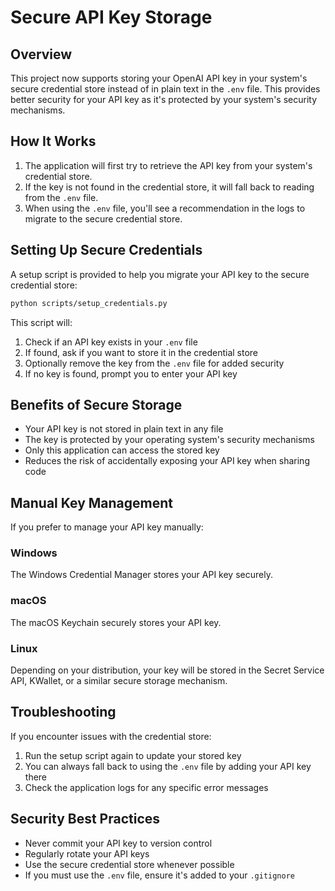 # Secure API Key Storage

## Overview

This project now supports storing your OpenAI API key in your system's secure credential store instead of in plain text in the `.env` file. This provides better security for your API key as it's protected by your system's security mechanisms.

## How It Works

1. The application will first try to retrieve the API key from your system's credential store.
2. If the key is not found in the credential store, it will fall back to reading from the `.env` file.
3. When using the `.env` file, you'll see a recommendation in the logs to migrate to the secure credential store.

## Setting Up Secure Credentials

A setup script is provided to help you migrate your API key to the secure credential store:

```bash
python scripts/setup_credentials.py
```

This script will:
1. Check if an API key exists in your `.env` file
2. If found, ask if you want to store it in the credential store
3. Optionally remove the key from the `.env` file for added security
4. If no key is found, prompt you to enter your API key

## Benefits of Secure Storage

- Your API key is not stored in plain text in any file
- The key is protected by your operating system's security mechanisms
- Only this application can access the stored key
- Reduces the risk of accidentally exposing your API key when sharing code

## Manual Key Management

If you prefer to manage your API key manually:

### Windows
The Windows Credential Manager stores your API key securely.

### macOS
The macOS Keychain securely stores your API key.

### Linux
Depending on your distribution, your key will be stored in the Secret Service API, KWallet, or a similar secure storage mechanism.

## Troubleshooting

If you encounter issues with the credential store:

1. Run the setup script again to update your stored key
2. You can always fall back to using the `.env` file by adding your API key there
3. Check the application logs for any specific error messages

## Security Best Practices

- Never commit your API key to version control
- Regularly rotate your API keys
- Use the secure credential store whenever possible
- If you must use the `.env` file, ensure it's added to your `.gitignore`
